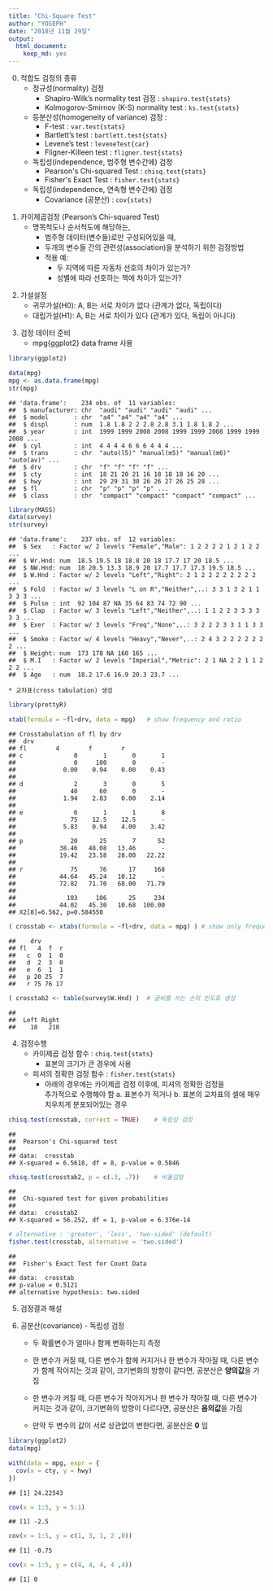 ```yaml
---
title: "Chi-Square Test"
author: "YOSEPH"
date: "2018년 11월 29일"
output: 
  html_document: 
    keep_md: yes
---
```

0. 적합도 검정의 종류
    * 정규성(normality) 검정
        - Shapiro-Wilk’s normality test 검정 : `shapiro.test{stats}`
        - Kolmogorov-Smirnov (K-S) normality test : `ks.test{stats}`
    * 등분산성(homogeneity of variance) 검정 : 
        - F-test : `var.test{stats}`
        - Bartlett’s test : `bartlett.test{stats}`
        - Levene’s test : `leveneTest{car}`
        - Fligner-Killeen test : `fligner.test{stats}`
    * 독립성(independence, 범주형 변수간에) 검정
        - Pearson's Chi-squared Test : `chisq.test{stats}`
        - Fisher's Exact Test : `fisher.test{stats}`
    * 독립성(independence, 연속형 변수간에) 검정
        - Covariance (공분산) : `cov{stats}`
<p/>

1. 카이제곱검정 (Pearson’s Chi-squared Test)
    * 명목척도나 순서척도에 해당하는, 
	  * 범주형 데이터(변수들)로만 구성되어있을 때,
	  * 두개의 변수들 간의 관련성(association)을 분석하기 위한 검정방법
	  * 적용 예:
	    - 두 지역에 따른 자동차 선호의 차이가 있는가?
	    - 성별에 따라 선호하는 책에 차이가 있는가?
<p/>

2. 가설설정
    * 귀무가설(H0): A, B는 서로 차이가 없다 (관계가 없다, 독립이다)
    * 대립가설(H1): A, B는 서로 차이가 있다 (관계가 있다, 독립이 아니다)
<p/>

3. 검정 데이터 준비
    * mpg{ggplot2} data frame 사용
    

```r
library(ggplot2)

data(mpg)
mpg <- as.data.frame(mpg)
str(mpg)
```

```
## 'data.frame':	234 obs. of  11 variables:
##  $ manufacturer: chr  "audi" "audi" "audi" "audi" ...
##  $ model       : chr  "a4" "a4" "a4" "a4" ...
##  $ displ       : num  1.8 1.8 2 2 2.8 2.8 3.1 1.8 1.8 2 ...
##  $ year        : int  1999 1999 2008 2008 1999 1999 2008 1999 1999 2008 ...
##  $ cyl         : int  4 4 4 4 6 6 6 4 4 4 ...
##  $ trans       : chr  "auto(l5)" "manual(m5)" "manual(m6)" "auto(av)" ...
##  $ drv         : chr  "f" "f" "f" "f" ...
##  $ cty         : int  18 21 20 21 16 18 18 18 16 20 ...
##  $ hwy         : int  29 29 31 30 26 26 27 26 25 28 ...
##  $ fl          : chr  "p" "p" "p" "p" ...
##  $ class       : chr  "compact" "compact" "compact" "compact" ...
```

```r
library(MASS)
data(survey)
str(survey)
```

```
## 'data.frame':	237 obs. of  12 variables:
##  $ Sex   : Factor w/ 2 levels "Female","Male": 1 2 2 2 2 1 2 1 2 2 ...
##  $ Wr.Hnd: num  18.5 19.5 18 18.8 20 18 17.7 17 20 18.5 ...
##  $ NW.Hnd: num  18 20.5 13.3 18.9 20 17.7 17.7 17.3 19.5 18.5 ...
##  $ W.Hnd : Factor w/ 2 levels "Left","Right": 2 1 2 2 2 2 2 2 2 2 ...
##  $ Fold  : Factor w/ 3 levels "L on R","Neither",..: 3 3 1 3 2 1 1 3 3 3 ...
##  $ Pulse : int  92 104 87 NA 35 64 83 74 72 90 ...
##  $ Clap  : Factor w/ 3 levels "Left","Neither",..: 1 1 2 2 3 3 3 3 3 3 ...
##  $ Exer  : Factor w/ 3 levels "Freq","None",..: 3 2 2 2 3 3 1 1 3 3 ...
##  $ Smoke : Factor w/ 4 levels "Heavy","Never",..: 2 4 3 2 2 2 2 2 2 2 ...
##  $ Height: num  173 178 NA 160 165 ...
##  $ M.I   : Factor w/ 2 levels "Imperial","Metric": 2 1 NA 2 2 1 1 2 2 2 ...
##  $ Age   : num  18.2 17.6 16.9 20.3 23.7 ...
```
    
    * 교차표(cross tabulation) 생성

```r
library(prettyR)

xtab(formula = ~fl+drv, data = mpg)   # show frequency and ratio
```

```
## Crosstabulation of fl by drv 
## 	drv
## fl     	 4        f        r       
## c              0       1       0       1
##                0     100       0       -
##             0.00    0.94    0.00    0.43
## 
## d              2       3       0       5
##               40      60       0       -
##             1.94    2.83    0.00    2.14
## 
## e              6       1       1       8
##               75    12.5    12.5       -
##             5.83    0.94    4.00    3.42
## 
## p             20      25       7      52
##            38.46   48.08   13.46       -
##            19.42   23.58   28.00   22.22
## 
## r             75      76      17     168
##            44.64   45.24   10.12       -
##            72.82   71.70   68.00   71.79
## 
##              103     106      25     234
##            44.02   45.30   10.68  100.00
## X2[8]=6.562, p=0.584558
```

```r
( crosstab <- xtabs(formula = ~fl+drv, data = mpg) ) # show only frequency
```

```
##    drv
## fl   4  f  r
##   c  0  1  0
##   d  2  3  0
##   e  6  1  1
##   p 20 25  7
##   r 75 76 17
```

```r
( crosstab2 <- table(survey$W.Hnd) )  # 글씨를 쓰는 손의 빈도표 생성
```

```
## 
##  Left Right 
##    18   218
```
</p>

4. 검정수행
    * 카이제곱 검정 함수 : `chiq.test{stats}`
        - 표본의 크기가 큰 경우에 사용
    * 피셔의 정확한 검정 함수 : `fisher.test{stats}`
        - 아래의 경우에는 카이제곱 검정 이후에, 피셔의 정확한 검정을   
          추가적으로 수행해야 함
            a. 표본수가 적거나
            b. 표본의 교차표의 셀에 매우 치우치게 분포되어있는 경우
    

```r
chisq.test(crosstab, correct = TRUE)    # 독립성 검정
```

```
## 
## 	Pearson's Chi-squared test
## 
## data:  crosstab
## X-squared = 6.5618, df = 8, p-value = 0.5846
```

```r
chisq.test(crosstab2, p = c(.3, .7))    # 비율검정
```

```
## 
## 	Chi-squared test for given probabilities
## 
## data:  crosstab2
## X-squared = 56.252, df = 1, p-value = 6.376e-14
```
    

```r
# alternative : 'greater', 'less', 'two-sided' (default)
fisher.test(crosstab, alternative = 'two.sided')
```

```
## 
## 	Fisher's Exact Test for Count Data
## 
## data:  crosstab
## p-value = 0.5121
## alternative hypothesis: two.sided
```
<p/>

5. 검정결과 해설
<p/>

6. 공분산(covariance) - 독립성 검정
    * 두 확률변수가 얼마나 함께 변화하는지 측정
    
    * 한 변수가 커질 때, 다른 변수가 함께 커지거나
      한 변수가 작아질 때, 다른 변수가 함께 작아지는 것과 같이,
      크기변화의 방향이 같다면, 공분산은 **양의값**을 가짐
      
    * 한 변수가 커질 때, 다른 변수가 작아지거나
      한 변수가 작아질 때, 다른 변수가 커지는 것과 같이,
      크기변화의 방향이 다르다면, 공분산은 **음의값**을 가짐
      
    * 만약 두 변수의 값이 서로 상관없이 변한다면, 공분산은 **0** 임
<p/>


```r
library(ggplot2)
data(mpg)

with(data = mpg, expr = {
  cov(x = cty, y = hwy)
})
```

```
## [1] 24.22543
```

```r
cov(x = 1:5, y = 5:1)
```

```
## [1] -2.5
```

```r
cov(x = 1:5, y = c(1, 3, 1, 2 ,0))
```

```
## [1] -0.75
```

```r
cov(x = 1:5, y = c(4, 4, 4, 4 ,4))
```

```
## [1] 0
```

    


                          
